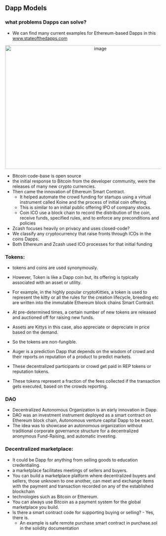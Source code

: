 ## Dapp Models

### what problems Dapps can solve? 
- We can find many current examples for Ethereum-based Dapps in this www.stateofthedapps.com 

<p align="center">	
	<img width="600" height="400" alt="image" src="https://user-images.githubusercontent.com/10133554/185742453-e18baa13-33f9-48e4-a8e6-843397c3ec8f.png">
</p>

- Bitcoin code-base is open source 
- the initial response to Bitcoin from the developer community, were the releases of many new crypto currencies. 
- Then came the innovation of Ethereum Smart Contract. 
	- It helped automate the crowd funding for startups using a virtual instrument called Koine and the process of initial coin offering. 
	- This is similar to an initial public offering IPO of company stocks. 
	- Coin ICO use a block chain to record the distribution of the coin, receive funds, specified rules,  and to enforce any preconditions and policies
- Zcash focuses heavily on privacy and uses closed-code? 
- We classify any cryptocurrency that raise fronts through ICOs in the coins Dapps. 
- Both Ethereum and Zcash used ICO processes for that initial funding

### Tokens:
- tokens and coins are used synonymously. 
- However, Token is like a Dapp coin but, its offering is typically associated with an asset or utility. 
- For example, in the highly popular cryptoKitties, a token is used to represent the kitty or all the rules for the creation lifecycle, breeding etc are written into the immutable Ethereum block chains Smart Contract. 
- At pre-determined times, a certain number of new tokens are released and auctioned off for raising new funds. 
- Assets are Kittys in this case, also appreciate or depreciate in price based on the demand. 
- So the tokens are non-fungible.

- Auger is a prediction Dapp that depends on the wisdom of crowd and their reports on reputation of a product to predict markets. 
- These decentralized participants or crowd get paid in REP tokens or reputation tokens. 
- These tokens represent a fraction of the fees collected if the transaction gets executed, based on the crowds reporting. 

### DAO
- Decentralized Autonomous Organization is an early innovation in Dapp. 
- DAO was an investment instrument deployed as a smart contract on Ethereum block chain, Autonomous venture capital Dapp to be exact. 
- The idea was to showcase an autonomous organization without traditional corporate governance structure for a decentralized anonymous Fund-Raising, and automatic investing. 

### Decentralized marketplace:
- It could be Dapp for anything from selling goods to education credentialing. 
- a marketplace facilitates meetings of sellers and buyers. 
- You can build a marketplace platform where decentralized buyers and sellers, those unknown to one another, can meet and exchange items with the payment and transaction recorded on any of the established blockchain 
- technologies such as Bitcoin or Ethereum. 
- You can always use Bitcoin as a payment system for the global marketplace you build.
- Is there a smart contract code for supporting buying or selling?  - Yes, there is. 
	- An example is safe remote purchase smart contract in purchase.sol in the solidity documentation


